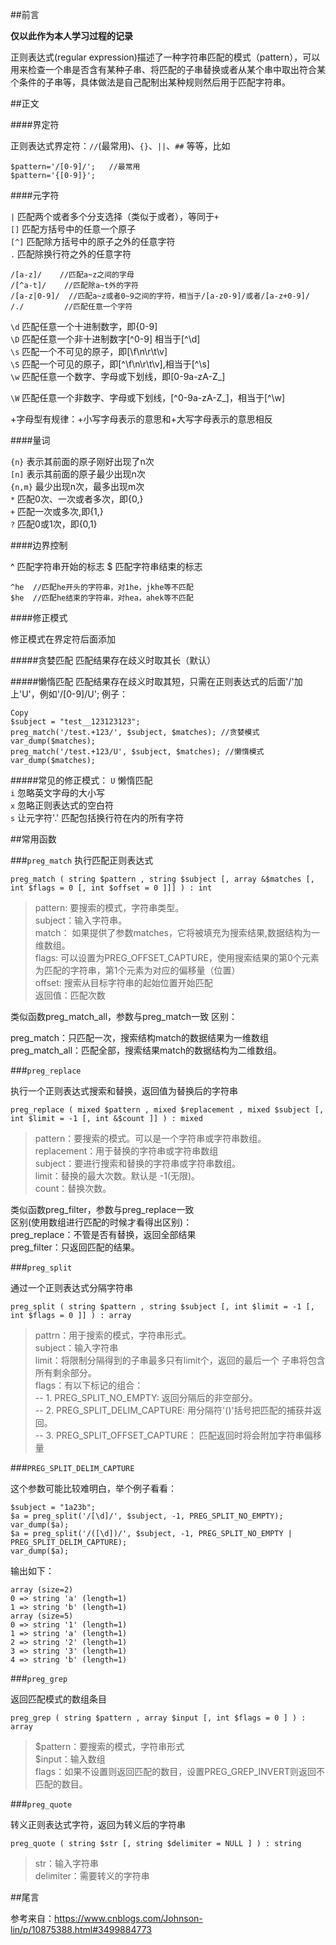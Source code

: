 ##前言

**仅以此作为本人学习过程的记录**

正则表达式(regular expression)描述了一种字符串匹配的模式（pattern），可以用来检查一个串是否含有某种子串、将匹配的子串替换或者从某个串中取出符合某个条件的子串等，具体做法是自己配制出某种规则然后用于匹配字符串。

##正文

####界定符

正则表达式界定符：`//`(最常用)、`{}`、`||`、`##` 等等，比如
	
	$pattern='/[0-9]/';   //最常用
	$pattern='{[0-9]}';

####元字符
 
`|` 匹配两个或者多个分支选择（类似于或者），等同于`+`  
`[]` 匹配方括号中的任意一个原子  
`[^]` 匹配除方括号中的原子之外的任意字符   
`.` 匹配除换行符之外的任意字符  

	
	/[a-z]/    //匹配a~z之间的字母
	/[^a-t]/    //匹配除a~t外的字符
	/[a-z|0-9]/  //匹配a~z或者0~9之间的字符，相当于/[a-z0-9]/或者/[a-z+0-9]/
	/./         //匹配任意一个字符


`\d` 匹配任意一个十进制数字，即{0-9]  
`\D` 匹配任意一个非十进制数字[^0-9] 相当于[^\d]   
`\s` 匹配一个不可见的原子，即[\f\n\r\t\v]  
`\S` 匹配一个可见的原子，即[^\f\n\r\t\v],相当于[^\s]  
`\w` 匹配任意一个数字、字母或下划线，即[0-9a-zA-Z_]  

`\W` 匹配任意一个非数字、字母或下划线，[^0-9a-zA-Z_]，相当于[^\w]  

\+字母型有规律：\+小写字母表示的意思和\+大写字母表示的意思相反

####量词

`{n}` 表示其前面的原子刚好出现了n次  
`[n]` 表示其前面的原子最少出现n次   
`{n,m}` 最少出现n次，最多出现m次   
`*` 匹配0次、一次或者多次，即{0,}   
`+` 匹配一次或多次,即{1,}  
`?` 匹配0或1次，即{0,1}  
  

####边界控制

^ 匹配字符串开始的标志
$ 匹配字符串结束的标志

	^he  //匹配he开头的字符串，对1he，jkhe等不匹配
	$he  //匹配he结束的字符串，对hea，ahek等不匹配

####修正模式

修正模式在界定符后面添加

#####贪婪匹配
匹配结果存在歧义时取其长（默认）

#####懒惰匹配
匹配结果存在歧义时取其短，只需在正则表达式的后面'/'加上'U'，例如'/[0-9]/U';
例子：

	Copy
	$subject = "test__123123123";
	preg_match('/test.+123/', $subject, $matches); //贪婪模式  
	var_dump($matches);
	preg_match('/test.+123/U', $subject, $matches); //懒惰模式
	var_dump($matches);

#####常见的修正模式：
`U` 懒惰匹配  
`i` 忽略英文字母的大小写  
`x` 忽略正则表达式的空白符  
`s` 让元字符'.' 匹配包括换行符在内的所有字符  


##常用函数

###`preg_match`
执行匹配正则表达式

	preg_match ( string $pattern , string $subject [, array &$matches [, int $flags = 0 [, int $offset = 0 ]]] ) : int

>pattern: 要搜索的模式，字符串类型。  
>subject：输入字符串。  
>match： 如果提供了参数matches，它将被填充为搜索结果,数据结构为一维数组。  
>flags: 可以设置为PREG_OFFSET_CAPTURE，使用搜索结果的第0个元素为匹配的字符串，第1个元素为对应的偏移量（位置）  
>offset: 搜索从目标字符串的起始位置开始匹配  
>返回值：匹配次数


类似函数preg_match_all，参数与preg_match一致
区别：

preg_match：只匹配一次，搜索结构match的数据结果为一维数组  
preg_match_all：匹配全部，搜索结果match的数据结构为二维数组。  

###`preg_replace`  

执行一个正则表达式搜索和替换，返回值为替换后的字符串

	preg_replace ( mixed $pattern , mixed $replacement , mixed $subject [, int $limit = -1 [, int &$count ]] ) : mixed

>pattern：要搜索的模式。可以是一个字符串或字符串数组。  
>replacement：用于替换的字符串或字符串数组  
>subject：要进行搜索和替换的字符串或字符串数组。  
>limit：替换的最大次数。默认是 -1(无限)。  
>count：替换次数。  


类似函数preg_filter，参数与preg_replace一致  
区别(使用数组进行匹配的时候才看得出区别)：  
preg_replace：不管是否有替换，返回全部结果  
preg_filter：只返回匹配的结果。
  
###`preg_split`

通过一个正则表达式分隔字符串

	preg_split ( string $pattern , string $subject [, int $limit = -1 [, int $flags = 0 ]] ) : array

>pattrn：用于搜索的模式，字符串形式。  
>subject：输入字符串  
>limit：将限制分隔得到的子串最多只有limit个，返回的最后一个 子串将包含所有剩余部分。  
>flags：有以下标记的组合：  
>-- 1. PREG_SPLIT_NO_EMPTY: 返回分隔后的非空部分。  
>-- 2. PREG_SPLIT_DELIM_CAPTURE: 用分隔符'()'括号把匹配的捕获并返回。  
>-- 3. PREG_SPLIT_OFFSET_CAPTURE： 匹配返回时将会附加字符串偏移量  

###`PREG_SPLIT_DELIM_CAPTURE`

这个参数可能比较难明白，举个例子看看：


	$subject = "1a23b";  
	$a = preg_split('/[\d]/', $subject, -1, PREG_SPLIT_NO_EMPTY);  
	var_dump($a);  
	$a = preg_split('/([\d])/', $subject, -1, PREG_SPLIT_NO_EMPTY | PREG_SPLIT_DELIM_CAPTURE); 
	var_dump($a);  

输出如下：

	array (size=2)
	0 => string 'a' (length=1)
	1 => string 'b' (length=1)
	array (size=5)
	0 => string '1' (length=1)
	1 => string 'a' (length=1)
	2 => string '2' (length=1)
	3 => string '3' (length=1)
	4 => string 'b' (length=1)

###`preg_grep`

返回匹配模式的数组条目

	preg_grep ( string $pattern , array $input [, int $flags = 0 ] ) : array

>$pattern：要搜索的模式，字符串形式  
>$input：输入数组  
>flags：如果不设置则返回匹配的数目，设置PREG_GREP_INVERT则返回不匹配的数目。  

###`preg_quote`

转义正则表达式字符，返回为转义后的字符串

	preg_quote ( string $str [, string $delimiter = NULL ] ) : string


>str：输入字符串  
>delimiter：需要转义的字符串

##尾言

参考来自：https://www.cnblogs.com/Johnson-lin/p/10875388.html#3499884773